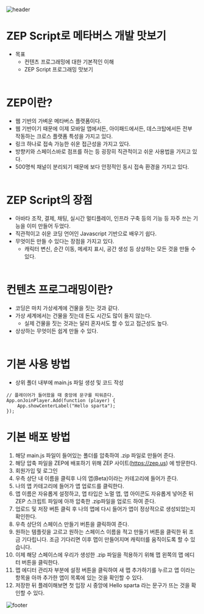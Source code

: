 ![header](https://capsule-render.vercel.app/api?type=waving&color=gradient&height=300&section=header&text=ZEP-Script&fontAlignY=40&fontSize=100&desc=&descAlignY=65&animation=twinkling)

# ZEP Script로 메타버스 개발 맛보기
- 목표
  - 컨텐츠 프로그래밍에 대한 기본적인 이해
  - ZEP Script 프로그래밍 맛보기
<br/><br/>

# ZEP이란?
- 웹 기반의 가벼운 메타버스 플랫폼이다.
- 웹 기반이기 때문에 이제 모바일 앱에서든, 아이패드에서든, 데스크탑에서든 전부 작동하는 크로스 플랫폼 특성을 가지고 있다.
- 링크 하나로 접속 가능한 쉬운 접근성을 가지고 있다.
- 방향키와 스페이스바로 점프를 하는 등 굉장히 직관적이고 쉬운 사용법을 가지고 있다.
- 500명씩 채널이 분리되기 때문에 보다 안정적인 동시 접속 환경을 가지고 있다.
<br/><br/>

# ZEP Script의 장점
- 아바타 조작, 결제, 채팅, 실시간 멀티플레이, 인프라 구축 등의 기능 등 자주 쓰는 기능을 이미 만들어 두었다.
- 직관적이고 쉬운 코딩 언어인 Javascript 기반으로 배우기 쉽다.
- 무엇이든 만들 수 있다는 장점을 가지고 있다.
  - 캐릭터 변신, 순간 이동, 메세지 표시, 공간 생성 등 상상하는 모든 것을 만들 수 있다.
<br/><br/>

# 컨텐츠 프로그래밍이란?
- 코딩은 마치 가상세계에 건물을 짓는 것과 같다.
- 가상 세계에서는 건물을 짓는데 돈도 시간도 많이 들지 않는다.
  - 실제 건물을 짓는 것과는 달리 혼자서도 할 수 있고 접근성도 높다.
- 상상하는 무엇이든 쉽게 만들 수 있다.
<br/><br/>

# 기본 사용 방법
- 상위 폴더 내부에 main.js 파일 생성 및 코드 작성
```
// 플레이어가 들어왔을 때 중앙에 문구를 띄워준다.
App.onJoinPlayer.Add(function (player) {
    App.showCenterLabel("Hello sparta");
});
```

# 기본 배포 방법
1. 해당 main.js 파일이 들어있는 폴더를 압축하여 .zip 파일로 만들어 준다.
2. 해당 압축 파일을 ZEP에 배포하기 위해 ZEP 사이트(https://zep.us) 에 방문한다.
3. 회원가입 및 로그인
4. 우측 상단 내 이름을 클릭후 나의 앱(Beta)이라는 카테고리에 들어가 준다.
5. 나의 앱 카테고리에 들어가 앱 업로드를 클릭한다.
6. 앱 이름은 자유롭게 설정하고, 앱 타입은 노멀 앱, 앱 아이콘도 자유롭게 넣어준 뒤 ZEP 스크립트 파일에 아까 압축한 .zip파일을 업로드 하여 준다.
7. 업로드 및 저장 버튼 클릭 후 나의 앱에 다시 들어가 앱이 정상적으로 생성되었는지 확인한다.
8. 우측 상단의 스페이스 만들기 버튼을 클릭하여 준다.
9. 원하는 템플릿을 고르고 원하는 스페이스 이름을 적고 만들기 버튼을 클릭한 뒤 조금 기다립니다. 조금 기다리면 이후 맵이 만들어지며 캐릭터를 움직이도록 할 수 있습니다.
10. 이제 해당 스페이스에 우리가 생성한 .zip 파일을 적용하기 위해 맵 왼쪽의 맵 에디터 버튼을 클릭한다.
11. 맵 에디터 관리자 부분에 설정 버튼을 클릭하여 새 맵 추가하기를 누르고 앱 이라는 항목을  아까 추가한 앱이 목록에 있는 것을 확인할 수 있다.
12. 저장한 뒤 플레이해보면 첫 입장 시 중앙에 Hello sparta 라는 문구가 뜨는 것을 확인할 수 있다.

![footer](https://capsule-render.vercel.app/api?section=footer&type=waving&color=e2e4e3&height=130)
